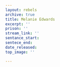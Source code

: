 ```yaml
---
layout: rebels
archive: true
title: Melanie Edwards
excerpt: ''
prison: ''
stream_link: ''
sentance_start: 
sentece_end: 
date_released: 
top_image: ''

---
```

